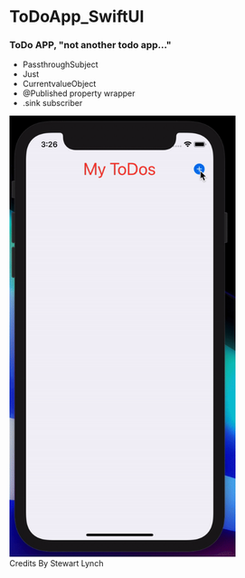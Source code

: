 # ToDoApp_SwiftUI

### ToDo APP, "not another todo app..."

- PassthroughSubject
- Just
- CurrentvalueObject
- @Published property wrapper
- .sink subscriber


<img src="https://github.com/cmadrid19/ToDoApp_SwiftUI/blob/main/video.gif" width="400px"/>


<br/>
Credits
By Stewart Lynch
